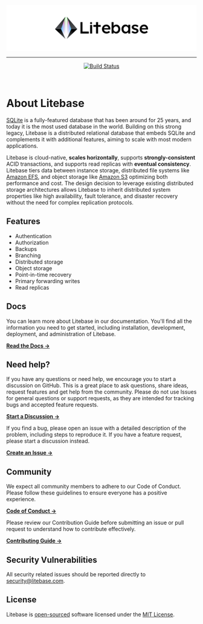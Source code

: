 <!-- markdownlint-disable MD033 MD041 -->
<picture>
  <source media="(prefers-color-scheme: dark)" srcset="docs/images/litebase-github-readme-banner-dark.svg">
  <source media="(prefers-color-scheme: light)" srcset="docs/images/litebase-github-readme-banner.svg">
  <img alt="Fallback image description" src="docs/images/litebase-github-readme-banner.svg">
</picture>

---

<div align="center">
<a href="https://github.com/litebase/litebase/actions"><img src="https://github.com/litebase/litebase/actions/workflows/tests.yml/badge.svg" alt="Build Status"></a>
</div>

<br />
<br />

# About Litebase

[SQLite](https://sqlite.org/) is a fully-featured database that has been around for 25 years, and today it is the most used database in the world. Building on this strong legacy, Litebase is a distributed relational database that embeds SQLite and complements it with additional features, aiming to scale with most modern applications.

Litebase is cloud-native, **scales horizontally**, supports **strongly-consistent** ACID transactions, and supports read replicas with **eventual consistency**. Litebase tiers data between instance storage, distributed file systems like [Amazon EFS](https://aws.amazon.com/efs/), and object storage like [Amazon S3](https://aws.amazon.com/s3/) optimizing both performance and cost.  The design decision to leverage existing distributed storage architectures allows Litebase to inherit distributed system properties like high availability, fault tolerance, and disaster recovery without the need for complex replication protocols.

## Features

* Authentication
* Authorization
* Backups
* Branching
* Distributed storage
* Object storage
* Point-in-time recovery
* Primary forwarding writes
* Read replicas

## Docs

You can learn more about Litebase in our documentation. You'll find all the information you need to get started, including installation, development, deployment, and administration of Litebase.

**[Read the Docs →](https://litebase.com/docs)**

## Need help?

If you have any questions or need help, we encourage you to start a discussion on GitHub. This is a great place to ask questions, share ideas, request features and get help from the community. Please do not use Issues for general questions or support requests, as they are intended for tracking bugs and accepted feature requests.

**[Start a Discussion →](https://github.com/litebase/litebase/discussions/new/choose)**

If you find a bug, please open an issue with a detailed description of the problem, including steps to reproduce it. If you have a feature request, please start a discussion instead.

**[Create an Issue →](https://github.com/litebase/litebase/issues)**

## Community

We expect all community members to adhere to our Code of Conduct. Please follow these guidelines to ensure everyone has a positive experience.

**[Code of Conduct →](https://github.com/litebase/litebase?tab=coc-ov-file#readme)**

Please review our Contribution Guide before submitting an issue or pull request to understand how to contribute effectively.

**[Contributing Guide →](https://github.com/litebase/litebase/blob/main/docs/CONTRIBUTING.md)**

## Security Vulnerabilities

All security related issues should be reported directly to [security@litebase.com](mailto:security@litebase.com).

## License

Litebase is [open-sourced](https://opensource.org/) software licensed under the [MIT License](LICENSE.md).
